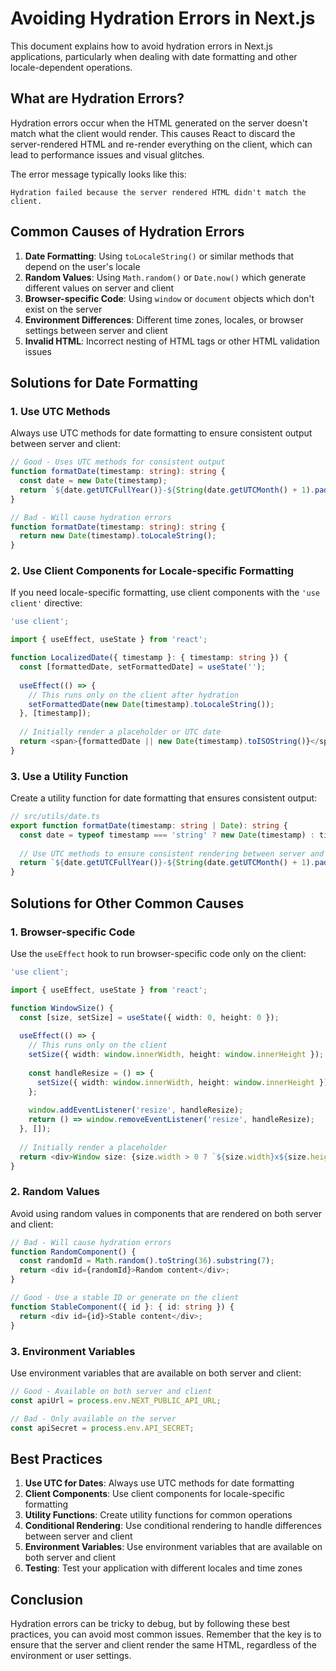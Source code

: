 # Avoiding Hydration Errors in Next.js

This document explains how to avoid hydration errors in Next.js applications, particularly when dealing with date formatting and other locale-dependent operations.

## What are Hydration Errors?

Hydration errors occur when the HTML generated on the server doesn't match what the client would render. This causes React to discard the server-rendered HTML and re-render everything on the client, which can lead to performance issues and visual glitches.

The error message typically looks like this:

```
Hydration failed because the server rendered HTML didn't match the client.
```

## Common Causes of Hydration Errors

1. **Date Formatting**: Using `toLocaleString()` or similar methods that depend on the user's locale
2. **Random Values**: Using `Math.random()` or `Date.now()` which generate different values on server and client
3. **Browser-specific Code**: Using `window` or `document` objects which don't exist on the server
4. **Environment Differences**: Different time zones, locales, or browser settings between server and client
5. **Invalid HTML**: Incorrect nesting of HTML tags or other HTML validation issues

## Solutions for Date Formatting

### 1. Use UTC Methods

Always use UTC methods for date formatting to ensure consistent output between server and client:

```typescript
// Good - Uses UTC methods for consistent output
function formatDate(timestamp: string): string {
  const date = new Date(timestamp);
  return `${date.getUTCFullYear()}-${String(date.getUTCMonth() + 1).padStart(2, '0')}-${String(date.getUTCDate()).padStart(2, '0')} ${String(date.getUTCHours()).padStart(2, '0')}:${String(date.getUTCMinutes()).padStart(2, '0')}:${String(date.getUTCSeconds()).padStart(2, '0')} UTC`;
}

// Bad - Will cause hydration errors
function formatDate(timestamp: string): string {
  return new Date(timestamp).toLocaleString();
}
```

### 2. Use Client Components for Locale-specific Formatting

If you need locale-specific formatting, use client components with the `'use client'` directive:

```typescript
'use client';

import { useEffect, useState } from 'react';

function LocalizedDate({ timestamp }: { timestamp: string }) {
  const [formattedDate, setFormattedDate] = useState('');
  
  useEffect(() => {
    // This runs only on the client after hydration
    setFormattedDate(new Date(timestamp).toLocaleString());
  }, [timestamp]);
  
  // Initially render a placeholder or UTC date
  return <span>{formattedDate || new Date(timestamp).toISOString()}</span>;
}
```

### 3. Use a Utility Function

Create a utility function for date formatting that ensures consistent output:

```typescript
// src/utils/date.ts
export function formatDate(timestamp: string | Date): string {
  const date = typeof timestamp === 'string' ? new Date(timestamp) : timestamp;
  
  // Use UTC methods to ensure consistent rendering between server and client
  return `${date.getUTCFullYear()}-${String(date.getUTCMonth() + 1).padStart(2, '0')}-${String(date.getUTCDate()).padStart(2, '0')} ${String(date.getUTCHours()).padStart(2, '0')}:${String(date.getUTCMinutes()).padStart(2, '0')}:${String(date.getUTCSeconds()).padStart(2, '0')} UTC`;
}
```

## Solutions for Other Common Causes

### 1. Browser-specific Code

Use the `useEffect` hook to run browser-specific code only on the client:

```typescript
'use client';

import { useEffect, useState } from 'react';

function WindowSize() {
  const [size, setSize] = useState({ width: 0, height: 0 });
  
  useEffect(() => {
    // This runs only on the client
    setSize({ width: window.innerWidth, height: window.innerHeight });
    
    const handleResize = () => {
      setSize({ width: window.innerWidth, height: window.innerHeight });
    };
    
    window.addEventListener('resize', handleResize);
    return () => window.removeEventListener('resize', handleResize);
  }, []);
  
  // Initially render a placeholder
  return <div>Window size: {size.width > 0 ? `${size.width}x${size.height}` : 'Loading...'}</div>;
}
```

### 2. Random Values

Avoid using random values in components that are rendered on both server and client:

```typescript
// Bad - Will cause hydration errors
function RandomComponent() {
  const randomId = Math.random().toString(36).substring(7);
  return <div id={randomId}>Random content</div>;
}

// Good - Use a stable ID or generate on the client
function StableComponent({ id }: { id: string }) {
  return <div id={id}>Stable content</div>;
}
```

### 3. Environment Variables

Use environment variables that are available on both server and client:

```typescript
// Good - Available on both server and client
const apiUrl = process.env.NEXT_PUBLIC_API_URL;

// Bad - Only available on the server
const apiSecret = process.env.API_SECRET;
```

## Best Practices

1. **Use UTC for Dates**: Always use UTC methods for date formatting
2. **Client Components**: Use client components for locale-specific formatting
3. **Utility Functions**: Create utility functions for common operations
4. **Conditional Rendering**: Use conditional rendering to handle differences between server and client
5. **Environment Variables**: Use environment variables that are available on both server and client
6. **Testing**: Test your application with different locales and time zones

## Conclusion

Hydration errors can be tricky to debug, but by following these best practices, you can avoid most common issues. Remember that the key is to ensure that the server and client render the same HTML, regardless of the environment or user settings.
